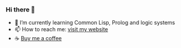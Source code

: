 ### Hi there 👋

<!--
**Risto-Stevcev/Risto-Stevcev** is a ✨ _special_ ✨ repository because its `README.md` (this file) appears on your GitHub profile.

Here are some ideas to get you started:

- 🔭 I’m currently working on ...
- 🌱 I’m currently learning ...
- 👯 I’m looking to collaborate on ...
- 🤔 I’m looking for help with ...
- 💬 Ask me about ...
- 📫 How to reach me: ...
- 😄 Pronouns: ...
- ⚡ Fun fact: ...
-->

- 🌱 I’m currently learning Common Lisp, Prolog and logic systems
- 📫 How to reach me: [visit my website](https://risto.codes)
- :coffee: [Buy me a coffee](https://www.buymeacoffee.com/risto1)
